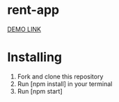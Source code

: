 # rent-app
[DEMO LINK](https://hanna-kuzii.github.io/trello-like-board/)

# Installing

  1. Fork and clone this repository
  2. Run [npm install] in your terminal
  3. Run [npm start]
